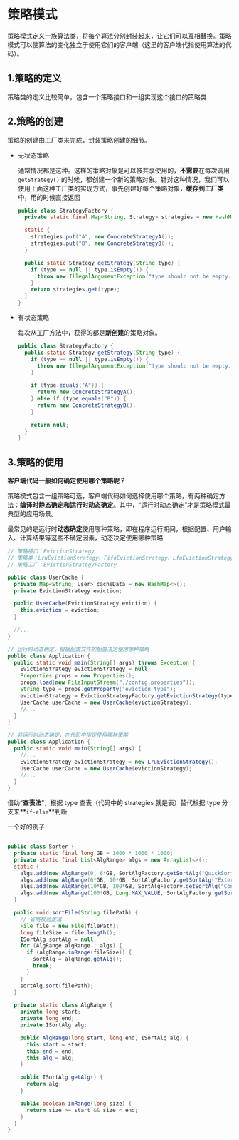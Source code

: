 # 策略模式

策略模式定义一族算法类，将每个算法分别封装起来，让它们可以互相替换。策略模式可以使算法的变化独立于使用它们的客户端（这里的客户端代指使用算法的代码）。



## 1.策略的定义

策略类的定义比较简单，包含一个策略接口和一组实现这个接口的策略类

## 2.策略的创建

策略的创建由工厂类来完成，封装策略创建的细节。

- 无状态策略

  通常情况都是这种。这样的策略对象是可以被共享使用的，**不需要**在每次调用 `getStrategy()` 的时候，都创建一个新的策略对象。针对这种情况，我们可以使用上面这种工厂类的实现方式，事先创建好每个策略对象，**缓存到工厂类中**，用的时候直接返回

  ```java
  public class StrategyFactory {
    private static final Map<String, Strategy> strategies = new HashMap<>();
  
    static {
      strategies.put("A", new ConcreteStrategyA());
      strategies.put("B", new ConcreteStrategyB());
    }
  
    public static Strategy getStrategy(String type) {
      if (type == null || type.isEmpty()) {
        throw new IllegalArgumentException("type should not be empty.");
      }
      return strategies.get(type);
    }
  }
  ```

- 有状态策略

  每次从工厂方法中，获得的都是**新创建**的策略对象。

  ```java
  public class StrategyFactory {
    public static Strategy getStrategy(String type) {
      if (type == null || type.isEmpty()) {
        throw new IllegalArgumentException("type should not be empty.");
      }
  
      if (type.equals("A")) {
        return new ConcreteStrategyA();
      } else if (type.equals("B")) {
        return new ConcreteStrategyB();
      }
  
      return null;
    }
  }
  ```

## 3.策略的使用

**客户端代码一般如何确定使用哪个策略呢？**

策略模式包含一组策略可选，客户端代码如何选择使用哪个策略，有两种确定方法：**编译时静态确定和运行时动态确定**。其中，“运行时动态确定”才是策略模式最典型的应用场景。

最常见的是运行时**动态确定**使用哪种策略，即在程序运行期间，根据配置、用户输入、计算结果等这些不确定因素，动态决定使用哪种策略

```java
// 策略接口：EvictionStrategy
// 策略类：LruEvictionStrategy、FifoEvictionStrategy、LfuEvictionStrategy...
// 策略工厂：EvictionStrategyFactory

public class UserCache {
  private Map<String, User> cacheData = new HashMap<>();
  private EvictionStrategy eviction;

  public UserCache(EvictionStrategy eviction) {
    this.eviction = eviction;
  }

  //...
}

// 运行时动态确定，根据配置文件的配置决定使用哪种策略
public class Application {
  public static void main(String[] args) throws Exception {
    EvictionStrategy evictionStrategy = null;
    Properties props = new Properties();
    props.load(new FileInputStream("./config.properties"));
    String type = props.getProperty("eviction_type");
    evictionStrategy = EvictionStrategyFactory.getEvictionStrategy(type);
    UserCache userCache = new UserCache(evictionStrategy);
    //...
  }
}

// 非运行时动态确定，在代码中指定使用哪种策略
public class Application {
  public static void main(String[] args) {
    //...
    EvictionStrategy evictionStrategy = new LruEvictionStrategy();
    UserCache userCache = new UserCache(evictionStrategy);
    //...
  }
}
```

借助“**查表法**”，根据 type 查表（代码中的 strategies 就是表）替代根据 type 分支来**`if-else`**判断





一个好的例子

```java

public class Sorter {
  private static final long GB = 1000 * 1000 * 1000;
  private static final List<AlgRange> algs = new ArrayList<>();
  static {
    algs.add(new AlgRange(0, 6*GB, SortAlgFactory.getSortAlg("QuickSort")));
    algs.add(new AlgRange(6*GB, 10*GB, SortAlgFactory.getSortAlg("ExternalSort")));
    algs.add(new AlgRange(10*GB, 100*GB, SortAlgFactory.getSortAlg("ConcurrentExternalSort")));
    algs.add(new AlgRange(100*GB, Long.MAX_VALUE, SortAlgFactory.getSortAlg("MapReduceSort")));
  }

  public void sortFile(String filePath) {
    // 省略校验逻辑
    File file = new File(filePath);
    long fileSize = file.length();
    ISortAlg sortAlg = null;
    for (AlgRange algRange : algs) {
      if (algRange.inRange(fileSize)) {
        sortAlg = algRange.getAlg();
        break;
      }
    }
    sortAlg.sort(filePath);
  }

  private static class AlgRange {
    private long start;
    private long end;
    private ISortAlg alg;

    public AlgRange(long start, long end, ISortAlg alg) {
      this.start = start;
      this.end = end;
      this.alg = alg;
    }

    public ISortAlg getAlg() {
      return alg;
    }

    public boolean inRange(long size) {
      return size >= start && size < end;
    }
  }
}
```

